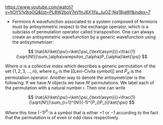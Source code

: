 https://www.youtube.com/watch?v=hOY51y9iqGQ&list=PL8W2boV7eVfnJ6X1ifa_JuOZ-Nq1BjaWf&index=7



- Fermions
A wavefunction associated to a system composed of fermions must by antisymmetric respect to the exchange operator, which is a subclass of permutation operator called transposition.
One can always create an antisymmetric wavefunction by a generic wavefunction using the antisymmetrizer:

$$ \hat{A}\ket{\psi}=\ket{\psi_{\text{asym}}}=\frac{1}{\sqrt{N!}}\sum_\alpha\varepsilon_{\alpha}P_{\alpha}\ket{\psi} $$

Where $\alpha$ is a collective index which describes a generic permutation of the set $\{1,2,3,\dots, n\}$, where $\varepsilon_{\alpha}$ is the [[Levi-Civita symbol]] and $\hat{P}_{\alpha}$ is the permutation operator.
Another way to denote the antisymetrizer is the following: If we have $N$ objects we have $N!$ permutations. We label each of the permutation with a natural number $i$.
Then one can write

$$ \hat{A}\ket{\psi}=\ket{\psi_{\text{asym}}}=\frac{1}{\sqrt{N!}}\sum_{i=1}^{N!}(-1)^{P_i}P_{i}\ket{\psi} $$

Where this time $(-1)^{P_i}$ is a symbol that is either $+1$ or $-1$ according to the fact that the permutation is of even or odd class respectively.